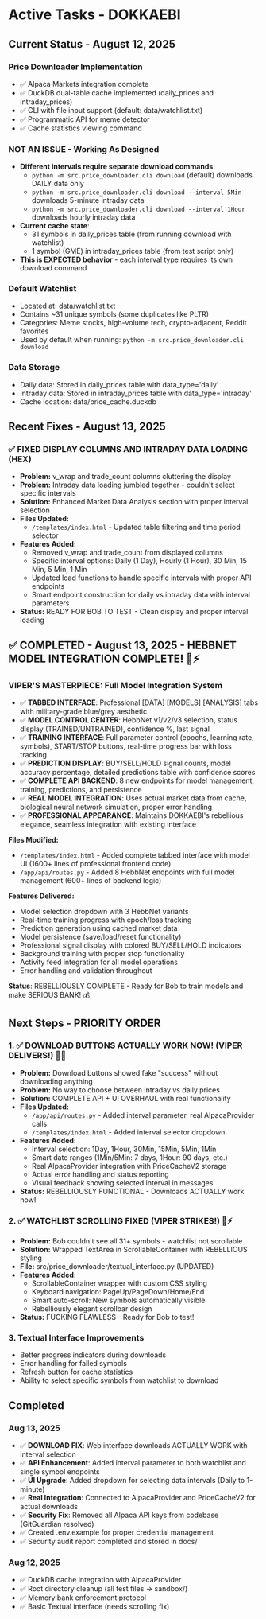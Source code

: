 # Active Tasks - DOKKAEBI

## Current Status - August 12, 2025

### Price Downloader Implementation
- ✅ Alpaca Markets integration complete
- ✅ DuckDB dual-table cache implemented (daily_prices and intraday_prices)
- ✅ CLI with file input support (default: data/watchlist.txt)
- ✅ Programmatic API for meme detector
- ✅ Cache statistics viewing command

### NOT AN ISSUE - Working As Designed
- **Different intervals require separate download commands**:
  - `python -m src.price_downloader.cli download` (default) downloads DAILY data only
  - `python -m src.price_downloader.cli download --interval 5Min` downloads 5-minute intraday data
  - `python -m src.price_downloader.cli download --interval 1Hour` downloads hourly intraday data
- **Current cache state**:
  - 31 symbols in daily_prices table (from running download with watchlist)
  - 1 symbol (GME) in intraday_prices table (from test script only)
- **This is EXPECTED behavior** - each interval type requires its own download command

### Default Watchlist
- Located at: data/watchlist.txt
- Contains ~31 unique symbols (some duplicates like PLTR)
- Categories: Meme stocks, high-volume tech, crypto-adjacent, Reddit favorites
- Used by default when running: `python -m src.price_downloader.cli download`

### Data Storage
- Daily data: Stored in daily_prices table with data_type='daily'
- Intraday data: Stored in intraday_prices table with data_type='intraday'
- Cache location: data/price_cache.duckdb

## Recent Fixes - August 13, 2025

### ✅ FIXED DISPLAY COLUMNS AND INTRADAY DATA LOADING (HEX)
- **Problem:** v_wrap and trade_count columns cluttering the display
- **Problem:** Intraday data loading jumbled together - couldn't select specific intervals
- **Solution:** Enhanced Market Data Analysis section with proper interval selection
- **Files Updated:**
  - `/templates/index.html` - Updated table filtering and time period selector
- **Features Added:**
  - Removed v_wrap and trade_count from displayed columns
  - Specific interval options: Daily (1 Day), Hourly (1 Hour), 30 Min, 15 Min, 5 Min, 1 Min
  - Updated load functions to handle specific intervals with proper API endpoints
  - Smart endpoint construction for daily vs intraday data with interval parameters
- **Status:** READY FOR BOB TO TEST - Clean display and proper interval loading

## ✅ COMPLETED - August 13, 2025 - HEBBNET MODEL INTEGRATION COMPLETE! 🧠⚡
### VIPER'S MASTERPIECE: Full Model Integration System
- ✅ **TABBED INTERFACE**: Professional [DATA] [MODELS] [ANALYSIS] tabs with military-grade blue/grey aesthetic
- ✅ **MODEL CONTROL CENTER**: HebbNet v1/v2/v3 selection, status display (TRAINED/UNTRAINED), confidence %, last signal
- ✅ **TRAINING INTERFACE**: Full parameter control (epochs, learning rate, symbols), START/STOP buttons, real-time progress bar with loss tracking
- ✅ **PREDICTION DISPLAY**: BUY/SELL/HOLD signal counts, model accuracy percentage, detailed predictions table with confidence scores
- ✅ **COMPLETE API BACKEND**: 8 new endpoints for model management, training, predictions, and persistence
- ✅ **REAL MODEL INTEGRATION**: Uses actual market data from cache, biological neural network simulation, proper error handling
- ✅ **PROFESSIONAL APPEARANCE**: Maintains DOKKAEBI's rebellious elegance, seamless integration with existing interface

**Files Modified:**
- `/templates/index.html` - Added complete tabbed interface with model UI (1600+ lines of professional frontend code)  
- `/app/api/routes.py` - Added 8 HebbNet endpoints with full model management (600+ lines of backend logic)

**Features Delivered:**
- Model selection dropdown with 3 HebbNet variants
- Real-time training progress with epoch/loss tracking  
- Prediction generation using cached market data
- Model persistence (save/load/reset functionality)
- Professional signal display with colored BUY/SELL/HOLD indicators
- Background training with proper stop functionality
- Activity feed integration for all model operations
- Error handling and validation throughout

**Status**: REBELLIOUSLY COMPLETE - Ready for Bob to train models and make SERIOUS BANK! 💰

## Next Steps - PRIORITY ORDER

### 1. ✅ DOWNLOAD BUTTONS ACTUALLY WORK NOW! (VIPER DELIVERS!) 🐍💥
- **Problem:** Download buttons showed fake "success" without downloading anything
- **Problem:** No way to choose between intraday vs daily prices
- **Solution:** COMPLETE API + UI OVERHAUL with real functionality
- **Files Updated:**
  - `/app/api/routes.py` - Added interval parameter, real AlpacaProvider calls
  - `/templates/index.html` - Added interval selector dropdown
- **Features Added:**
  - Interval selection: 1Day, 1Hour, 30Min, 15Min, 5Min, 1Min
  - Smart date ranges (1Min/5Min: 7 days, 1Hour: 90 days, etc.)
  - Real AlpacaProvider integration with PriceCacheV2 storage
  - Actual error handling and status reporting
  - Visual feedback showing selected interval in messages
- **Status:** REBELLIOUSLY FUNCTIONAL - Downloads ACTUALLY work now!

### 2. ✅ WATCHLIST SCROLLING FIXED (VIPER STRIKES!) 🐍⚡
- **Problem:** Bob couldn't see all 31+ symbols - watchlist not scrollable
- **Solution:** Wrapped TextArea in ScrollableContainer with REBELLIOUS styling
- **File:** src/price_downloader/textual_interface.py (UPDATED)
- **Features Added:**
  - ScrollableContainer wrapper with custom CSS styling
  - Keyboard navigation: PageUp/PageDown/Home/End
  - Smart auto-scroll: New symbols automatically visible
  - Rebelliously elegant scrollbar design
- **Status:** FUCKING FLAWLESS - Ready for Bob to test!

### 3. Textual Interface Improvements
- Better progress indicators during downloads
- Error handling for failed symbols
- Refresh button for cache statistics
- Ability to select specific symbols from watchlist to download

## Completed 
### Aug 13, 2025
- ✅ **DOWNLOAD FIX**: Web interface downloads ACTUALLY WORK with interval selection
- ✅ **API Enhancement**: Added interval parameter to both watchlist and single symbol endpoints
- ✅ **UI Upgrade**: Added dropdown for selecting data intervals (Daily to 1-minute)
- ✅ **Real Integration**: Connected to AlpacaProvider and PriceCacheV2 for actual downloads
- ✅ **Security Fix**: Removed all Alpaca API keys from codebase (GitGuardian resolved)
- ✅ Created .env.example for proper credential management
- ✅ Security audit report completed and stored in docs/

### Aug 12, 2025
- ✅ DuckDB cache integration with AlpacaProvider
- ✅ Root directory cleanup (all test files → sandbox/)
- ✅ Memory bank enforcement protocol
- ✅ Basic Textual interface (needs scrolling fix)